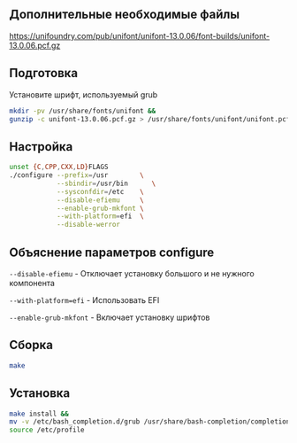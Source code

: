 <package-info :package="package" showsbu2></package-info>

<script>
		new Vue({
		el: '#main',
		data: { package: {} },
		mounted: function () {
				this.getPackage('grub');
		},
		methods: {
			getPackage: function(name) {
					getPackage(name)
					.then(response => this.package = response);
			},
		}
  })
</script>

## Дополнительные необходимые файлы

https://unifoundry.com/pub/unifont/unifont-13.0.06/font-builds/unifont-13.0.06.pcf.gz

## Подготовка

Установите шрифт, используемый grub

```bash
mkdir -pv /usr/share/fonts/unifont &&
gunzip -c unifont-13.0.06.pcf.gz > /usr/share/fonts/unifont/unifont.pcf
```

## Настройка

```bash
unset {C,CPP,CXX,LD}FLAGS
./configure --prefix=/usr        \
            --sbindir=/usr/bin      \
            --sysconfdir=/etc    \
            --disable-efiemu     \
            --enable-grub-mkfont \
            --with-platform=efi  \
            --disable-werror   
```

## Объяснение параметров configure

`--disable-efiemu` - Отключает установку большого и не нужного компонента

`--with-platform=efi` - Использовать EFI

`--enable-grub-mkfont` - Включает установку шрифтов

## Сборка


```bash
make
```

## Установка

```bash
make install &&
mv -v /etc/bash_completion.d/grub /usr/share/bash-completion/completions
source /etc/profile
```
 
